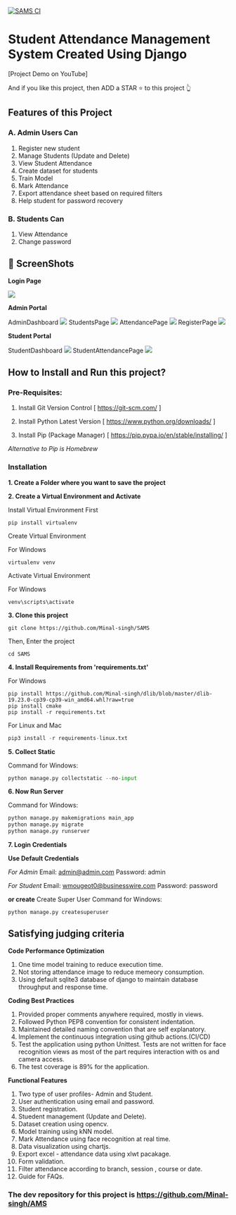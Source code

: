 [![SAMS CI](https://github.com/Minal-singh/SAMS/actions/workflows/SAMS.yml/badge.svg)](https://github.com/Minal-singh/SAMS/actions/workflows/SAMS.yml)

# Student Attendance Management System Created Using Django

[Project Demo on YouTube]

And if you like this project, then ADD a STAR ⭐️  to this project 👆

## Features of this Project

### A. Admin Users Can
1. Register new student
2. Manage Students (Update and Delete)
3. View Student Attendance
4. Create dataset for students
5. Train Model
6. Mark Attendance
7. Export attendance sheet based on required filters
8. Help student for password recovery

### B. Students Can
1. View Attendance
2. Change password


## 📸 ScreenShots

**Login Page**

<img src="Screenshots/LoginPage.jpg"/>

**Admin Portal**

AdminDashboard
<img src="Screenshots/AdminDashboard.jpg"/>
StudentsPage
<img src="Screenshots/StudentsPage.jpg"/>
AttendancePage
<img src="Screenshots/AttendancePage.jpg"/>
RegisterPage
<img src="Screenshots/RegisterPage.jpg"/>

**Student Portal**

StudentDashboard
<img src="Screenshots/StudentDashboard.jpg"/>
StudentAttendancePage
<img src="Screenshots/StudentAttendancePage.jpg"/>


## How to Install and Run this project?

### Pre-Requisites:
1. Install Git Version Control
[ https://git-scm.com/ ]

2. Install Python Latest Version
[ https://www.python.org/downloads/ ]

3. Install Pip (Package Manager)
[ https://pip.pypa.io/en/stable/installing/ ]

*Alternative to Pip is Homebrew*

### Installation
**1. Create a Folder where you want to save the project**

**2. Create a Virtual Environment and Activate**

Install Virtual Environment First
```
pip install virtualenv
```

Create Virtual Environment

For Windows
```
virtualenv venv
```

Activate Virtual Environment

For Windows
```
venv\scripts\activate
```

**3. Clone this project**
```
git clone https://github.com/Minal-singh/SAMS
```

Then, Enter the project
```
cd SAMS
```

**4. Install Requirements from 'requirements.txt'**

For Windows
```
pip install https://github.com/Minal-singh/dlib/blob/master/dlib-19.23.0-cp39-cp39-win_amd64.whl?raw=true
pip install cmake
pip install -r requirements.txt
```
For Linux and Mac
```python
pip3 install -r requirements-linux.txt
```

**5. Collect Static**

Command for Windows:
```python
python manage.py collectstatic --no-input
```

**6. Now Run Server**

Command for Windows:
```python
python manage.py makemigrations main_app
python manage.py migrate
python manage.py runserver
```

**7. Login Credentials**

**Use Default Credentials**

*For Admin*
Email: admin@admin.com
Password: admin

*For Student*
Email: wmougeot0@businesswire.com
Password: password

**or create**
Create Super User
Command for Windows:
```
python manage.py createsuperuser
```

## Satisfying judging criteria
**Code Performance Optimization**
1. One time model training to reduce execution time.
2. Not storing attendance image to reduce memeory consumption.
3. Using default sqlite3 database of django to maintain database throughput and response time.

**Coding Best Practices**
1. Provided proper comments anywhere required, mostly in views.
2. Followed Python PEP8 convention for consistent indentation.
3. Maintained detailed naming convention that are self explanatory.
4. Implement the continuous integration using github actions.(CI/CD)
5. Test the application using python Unittest. Tests are not written for face recognition views as most of the part requires interaction with os and camera access.
6. The test coverage is 89% for the application.

**Functional Features**
1. Two type of user profiles- Admin and Student.
2. User authentication using email and password.
3. Student registration.
4. Stuedent management (Update and Delete).
5. Dataset creation using opencv.
6. Model training using kNN model.
7. Mark Attendance using face recognition at real time.
8. Data visualization using chartjs.
9. Export excel - attendance data using xlwt pacakage.
10. Form validation.
11. Filter attendance according to branch, session , course or date.
12. Guide for FAQs.

### The dev repository for this project is https://github.com/Minal-singh/AMS
